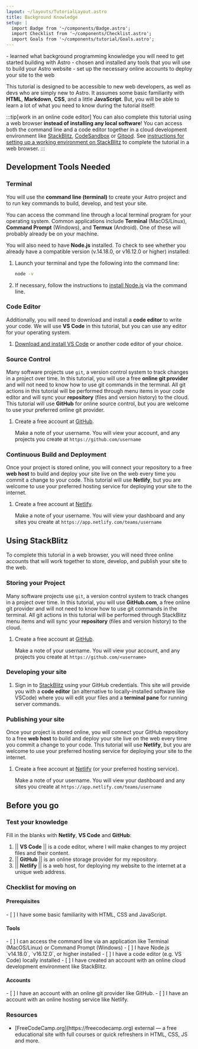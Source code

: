 ```yaml
---
layout: ~/layouts/TutorialLayout.astro
title: Background Knowledge
setup: |
  import Badge from '~/components/Badge.astro';
  import Checklist from '~/components/Checklist.astro';
  import Goals from '~/components/tutorial/Goals.astro';
---
```


<Goals>
  - learned what background programming knowledge you will need to get started building with Astro
  - chosen and installed any tools that you will use to build your Astro website
  - set up the necessary online accounts to deploy your site to the web
</Goals>

This tutorial is designed to be accessible to new web developers, as well as devs who are simply new to Astro. It assumes some basic familiarity with **HTML**, **Markdown**, **CSS**, and a little **JavaScript**. But, you will be able to learn a lot of what you need to know during the tutorial itself!

:::tip[work in an online code editor]
You can also complete this tutorial using a web browser **instead of installing any local software**! You can access both the command line and a code editor together in a cloud development environment like [StackBlitz](https://stackblitz.com), [CodeSandbox](https://codesandbox.io) or [Gitpod](https://gitpod.io). See [instructions for setting up a working environment on StackBlitz](/en/tutorial/0-introduction/1/#using-stackblitz) to complete the tutorial in a web browser.
:::

## Development Tools Needed

### Terminal

You will use the **command line (terminal)** to create your Astro project and to run key commands to build, develop, and test your site.

You can access the command line through a local terminal program for your operating system. Common applications include **Terminal** (MacOS/Linux), **Command Prompt** (Windows), and **Termux** (Android). One of these will probably already be on your machine. 

You will also need to have **Node.js** installed. To check to see whether you already have a compatible version (v.14.18.0, or v16.12.0 or higher) installed: 

1. Launch your terminal and type the following into the command line:

    ```sh
    node -v
    ```

2. If necessary, follow the instructions to [install Node.js](https://docs.npmjs.com/downloading-and-installing-node-js-and-npm) via the command line.

### Code Editor

Additionally, you will need to download and install a **code editor** to write your code. We will use **VS Code** in this tutorial, but you can use any editor for your operating system.

1. [Download and install VS Code](https://code.visualstudio.com/#alt-downloads) or another code editor of your choice. 


### Source Control

Many software projects use `git`, a version control system to track changes in a project over time. In this tutorial, you will use a free **online git provider** and will not need to know how to use git commands in the terminal. All git actions in this tutorial will be performed through menu items in your code editor and will sync your **repository** (files and version history) to the cloud. This tutorial will use **GitHub** for online source control, but you are welcome to use your preferred online git provider.

1. Create a free account at [GitHub](https://github.com).

    Make a note of your username. You will view your account, and any projects you create at `https://github.com/username`

### Continuous Build and Deployment
Once your project is stored online, you will connect your repository to a free **web host** to build and deploy your site live on the web every time you commit a change to your code. This tutorial will use **Netlify**, but you are welcome to use your preferred hosting service for deploying your site to the internet.

1. Create a free account at [Netlify](https://netlify.com).

    Make a note of your username. You will view your dashboard and any sites you create at `https://app.netlify.com/teams/username`
    
## Using StackBlitz

To complete this tutorial in a web browser, you will need three online accounts that will work together to store, develop, and publish your site to the web.


### Storing your Project

Many software projects use `git`, a version control system to track changes in a project over time. In this tutorial, you will use **GitHub.com**, a free online git provider and will not need to know how to use git commands in the terminal. All git actions in this tutorial will be performed through StackBlitz menu items and will sync your **repository** (files and version history) to the cloud.

1. Create a free account at [GitHub](https://github.com).

    Make a note of your username. You will view your account, and any projects you create at `https://github.com/<username>`
    
### Developing your site

1. Sign in to [StackBlitz](https://stackblitz.com) using your GitHub credentials. This site will provide you with a **code editor** (an alternative to locally-installed software like VSCode) where you will edit your files and a **terminal pane** for running server commands.


### Publishing your site
Once your project is stored online, you will connect your GitHub repository to a free **web host** to build and deploy your site live on the web every time you commit a change to your code. This tutorial will use **Netlify**, but you are welcome to use your preferred hosting service for deploying your site to the internet.

1. Create a free account at [Netlify](https://netlify.com) (or your preferred hosting service).

    Make a note of your username. You will view your dashboard and any sites you create at `https://app.netlify.com/teams/username`


## Before you go

### Test your knowledge

Fill in the blanks with **Netlify**, **VS Code** and **GitHub**:

1. || **VS Code** || is a code editor, where I will make changes to my project files and their content.
2. || **GitHub** || is an online storage provider for my repository.
3. || **Netlify** || is a web host, for deploying my website to the internet at a unique web address.

### Checklist for moving on

#### Prerequisites
<Checklist key="prerequisites">
- [ ] I have some basic familiarity with HTML, CSS and JavaScript.
</Checklist>

#### Tools
<Checklist key="tools">
- [ ] I can access the command line via an application like Terminal (MacOS/Linux) or Command Prompt (Windows)
- [ ] I have Node.js `v14.18.0`, `v16.12.0`, or higher installed
- [ ] I have a code editor (e.g. VS Code) locally installed
<Fragment slot="alternative">
- [ ] I have created an account with an online cloud development environment like StackBlitz.
</Fragment>
</Checklist>

#### Accounts
<Checklist key="accounts">
- [ ] I have an account with an online git provider like GitHub.
- [ ] I have an account with an online hosting service like Netlify.
</Checklist>

### Resources

- <p>[FreeCodeCamp.org](https://freecodecamp.org) <Badge>external</Badge> — a free educational site with full courses or quick refreshers in HTML, CSS, JS and more.</p>
